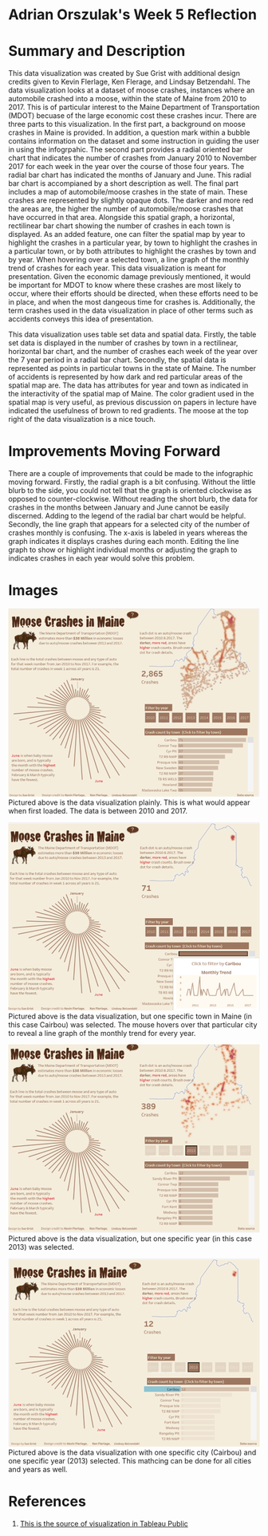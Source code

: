 **Adrian Orszulak's Week 5 Reflection**
===
Summary and Description
===
This data visualization was created by Sue Grist with additional design credits given to Kevin Flerlage, Ken Flerage, and Lindsay Betzendahl. The data visualization looks at a dataset of moose crashes, instances where an automobile crashed into a moose, within the state of Maine from 2010 to 2017. This is of particular interest to the Maine Department of Transportation (MDOT) becuase of the large economic cost these crashes incur. There are three parts to this visualization. In the first part, a background on moose crashes in Maine is provided. In addition, a question mark within a bubble contains information on the dataset and some instruction in guiding the user in using the infogrpahic. The second part provides a radial oriented bar chart that indicates the number of crashes from January 2010 to November 2017 for each week in the year over the course of those four years. The radial bar chart has indicated the months of January and June. This radial bar chart is accompianed by a short description as well. The final part includes a map of automobile/moose crashes in the state of main. These crashes are represented by slightly opaque dots. The darker and more red the areas are, the higher the number of automobile/moose crashes that have occurred in that area. Alongside this spatial graph, a horizontal, rectilinear bar chart showing the number of crashes in each town is displayed. As an added feature, one can filter the spatial map by year to highlight the crashes in a particular year, by town to highlight the crashes in a particular town, or by both attributes to highlight the crashes by town and by year. When hovering over a selected town, a line graph of the monthly trend of crashes for each year. This data visualization is meant for presentation. Given the economic damage previously mentioned, it would be important for MDOT to know where these crashes are most likely to occur, where their efforts should be directed, when these efforts need to be in place, and when the most dangeous time for crashes is. Additionally, the term crashes used in the data visualization in place of other terms such as accidents conveys this idea of presentation.

This data visualization uses table set data and spatial data. Firstly, the table set data is displayed in the number of crashes by town in a rectilinear, horizontal bar chart, and the number of crashes each week of the year over the 7 year period in a radial bar chart. Secondly, the spatial data is represented as points in particular towns in the state of Maine. The number of accidents is represented by how dark and red particular areas of the spatial map are. The data has attributes for year and town as indicated in the interactivity of the spatial map of Maine. The color gradient used in the spatial map is very useful, as previous discussion on papers in lecture have indicated the usefulness of brown to red gradients. The moose at the top right of the data visualization is a nice touch.

Improvements Moving Forward
===
There are a couple of improvements that could be made to the infographic moving forward. Firstly, the radial graph is a bit confusing. Without the little blurb to the side, you could not tell that the graph is oriented clockwise as opposed to counter-clockwise. Without reading the short blurb, the data for crashes in the months between January and June cannot be easily discerned. Adding to the legend of the radial bar chart would be helpful. Secondly, the line graph that appears for a selected city of the number of crashes monthly is confusing. The x-axis is labeled in years whereas the graph indicates it displays crashes during each month. Editing the line graph to show or highlight individual months or adjusting the graph to indicates crashes in each year would solve this problem.

Images
===
![Immersive Image](IMAGE.week5.png)
Pictured above is the data visualization plainly. This is what would appear when first loaded. The data is between 2010 and 2017.

![Immersive Image](IMAGE2.week5.png)
Pictured above is the data visualization, but one specific town in Maine (in this case Cairbou) was selected. The mouse hovers over that particular city to reveal a line graph of the monthly trend for every year.

![Immersive Image](IMAGE3.week5.png)
Pictured above is the data visualization, but one specific year (in this case 2013) was selected. 

![Immersive Image](IMAGE4.week5.png)
Pictured above is the data visualization with one specific city (Cairbou) and one specific year (2013) selected. This mathcing can be done for all cities and years as well.

References
===
1. [This is the source of visualization in Tableau Public](https://public.tableau.com/en-us/gallery/moose-crashes-maine?tab=viz-of-the-day&type=viz-of-the-day)